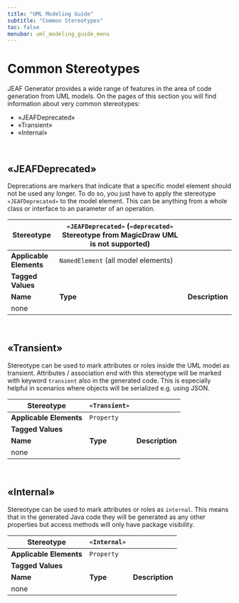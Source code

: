 ```yaml
---
title: "UML Modeling Guide"
subtitle: "Common Stereotypes"
toc: false
menubar: uml_modeling_guide_menu
---
```


# Common Stereotypes

JEAF Generator provides a wide range of features in the area of code generation from UML models. On the pages of this section you will find information about very common stereotypes:<br>

- «JEAFDeprecated»
- «Transient»
- «Internal»

<br>

## «JEAFDeprecated»

Deprecations are markers that indicate that a specific model element should not be used any longer. To do so, you just have to apply the stereotype `«JEAFDeprecated»` to the model element. This can be anything from a whole class or interface to an parameter of an operation.

| **Stereotype**          | `«JEAFDeprecated»` (`«deprecated»` Stereotype from MagicDraw UML is not supported) |                 |
| ----------------------- | ---------------------------------------------------------------------------------- | --------------- |
| **Applicable Elements** | `NamedElement` (all model elements)                                                |                 |
| **Tagged Values**       |                                                                                    |                 |
| **Name**                | **Type**                                                                           | **Description** |
| none                    |                                                                                    |                 |

<br>

## «Transient»

Stereotype can be used to mark attributes or roles inside the UML model as transient. Attributes / association end with this stereotype will be marked with keyword `transient` also in the generated code. This is especially helpful in scenarios where objects will be serialized e.g. using JSON.

| **Stereotype**          | `«Transient»` |                 |
| ----------------------- | ------------- | --------------- |
| **Applicable Elements** | `Property`    |                 |
| **Tagged Values**       |               |                 |
| **Name**                | **Type**      | **Description** |
| none                    |               |                 |

<br>

## «Internal»

Stereotype can be used to mark attributes or roles as `internal`. This means that in the generated Java code they will be generated as any other properties but access methods will only have package visibility.

| **Stereotype**          | `«Internal»` |                 |
| ----------------------- | ------------ | --------------- |
| **Applicable Elements** | `Property`   |                 |
| **Tagged Values**       |              |                 |
| **Name**                | **Type**     | **Description** |
| none                    |              |                 |
